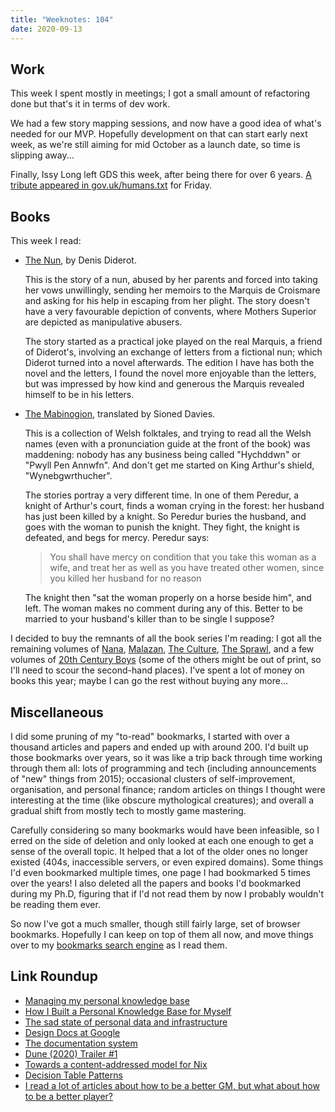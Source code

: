 ```yaml
---
title: "Weeknotes: 104"
date: 2020-09-13
---
```


## Work

This week I spent mostly in meetings; I got a small amount of
refactoring done but that's it in terms of dev work.

We had a few story mapping sessions, and now have a good idea of
what's needed for our MVP.  Hopefully development on that can start
early next week, as we're still aiming for mid October as a launch
date, so time is slipping away...

Finally, Issy Long left GDS this week, after being there for over 6
years.  [A tribute appeared in gov.uk/humans.txt][] for Friday.

[A tribute appeared in gov.uk/humans.txt]: https://twitter.com/issyl0/status/1304370946439086085

## Books

This week I read:

- [The Nun][], by Denis Diderot.

  This is the story of a nun, abused by her parents and forced into
  taking her vows unwillingly, sending her memoirs to the Marquis de
  Croismare and asking for his help in escaping from her plight.  The
  story doesn't have a very favourable depiction of convents, where
  Mothers Superior are depicted as manipulative abusers.

  The story started as a practical joke played on the real Marquis, a
  friend of Diderot's, involving an exchange of letters from a
  fictional nun; which Diderot turned into a novel afterwards.  The
  edition I have has both the novel and the letters, I found the novel
  more enjoyable than the letters, but was impressed by how kind and
  generous the Marquis revealed himself to be in his letters.

- [The Mabinogion][], translated by Sioned Davies.

  This is a collection of Welsh folktales, and trying to read all the
  Welsh names (even with a pronunciation guide at the front of the
  book) was maddening: nobody has any business being called "Hychddwn"
  or "Pwyll Pen Annwfn".  And don't get me started on King Arthur's
  shield, "Wynebgwrthucher".

  The stories portray a very different time.  In one of them Peredur,
  a knight of Arthur's court, finds a woman crying in the forest: her
  husband has just been killed by a knight.  So Peredur buries the
  husband, and goes with the woman to punish the knight.  They fight,
  the knight is defeated, and begs for mercy.  Peredur says:

  > You shall have mercy on condition that you take this woman as a
  > wife, and treat her as well as you have treated other women, since
  > you killed her husband for no reason

  The knight then "sat the woman properly on a horse beside him", and
  left.  The woman makes no comment during any of this.  Better to be
  married to your husband's killer than to be single I suppose?

I decided to buy the remnants of all the book series I'm reading: I
got all the remaining volumes of [Nana][], [Malazan][], [The
Culture][], [The Sprawl][], and a few volumes of [20th Century Boys][]
(some of the others might be out of print, so I'll need to scour the
second-hand places).  I've spent a lot of money on books this year;
maybe I can go the rest without buying any more...

[The Nun]: https://en.wikipedia.org/wiki/La_Religieuse_(novel)
[The Mabinogion]: https://en.wikipedia.org/wiki/Mabinogion
[Nana]: https://en.wikipedia.org/wiki/Nana_(manga)
[Malazan]: https://en.wikipedia.org/wiki/Malazan_Book_of_the_Fallen
[The Culture]: https://en.wikipedia.org/wiki/Culture_series
[The Sprawl]: https://en.wikipedia.org/wiki/Sprawl_trilogy
[20th Century Boys]: https://en.wikipedia.org/wiki/20th_Century_Boys

## Miscellaneous

I did some pruning of my "to-read" bookmarks, I started with over a
thousand articles and papers and ended up with around 200.  I'd built
up those bookmarks over years, so it was like a trip back through time
working through them all: lots of programming and tech (including
announcements of "new" things from 2015); occasional clusters of
self-improvement, organisation, and personal finance; random articles
on things I thought were interesting at the time (like obscure
mythological creatures); and overall a gradual shift from mostly tech
to mostly game mastering.

Carefully considering so many bookmarks would have been infeasible, so
I erred on the side of deletion and only looked at each one enough to
get a sense of the overall topic.  It helped that a lot of the older
ones no longer existed (404s, inaccessible servers, or even expired
domains).  Some things I'd even bookmarked multiple times, one page I
had bookmarked 5 times over the years!  I also deleted all the papers
and books I'd bookmarked during my Ph.D, figuring that if I'd not read
them by now I probably wouldn't be reading them ever.

So now I've got a much smaller, though still fairly large, set of
browser bookmarks.  Hopefully I can keep on top of them all now, and
move things over to my [bookmarks search engine][] as I read them.

[bookmarks search engine]: https://bookmarks.barrucadu.co.uk/search

## Link Roundup

- [Managing my personal knowledge base](https://tkainrad.dev/posts/managing-my-personal-knowledge-base/)
- [How I Built a Personal Knowledge Base for Myself](https://www.getdnote.com/blog/how-i-built-personal-knowledge-base-for-myself/)
- [The sad state of personal data and infrastructure](https://beepb00p.xyz/sad-infra.html)
- [Design Docs at Google](https://www.industrialempathy.com/posts/design-docs-at-google/)
- [The documentation system](https://documentation.divio.com/)
- [Dune (2020) Trailer #1](https://www.youtube.com/watch?v=I23EDubKvZU)
- [Towards a content-addressed model for Nix](https://www.tweag.io/blog/2020-09-10-nix-cas/)
- [Decision Table Patterns](https://www.hillelwayne.com/post/decision-table-patterns/)
- [I read a lot of articles about how to be a better GM, but what about how to be a better player?](https://old.reddit.com/r/rpg/comments/ir32pd/i_read_a_lot_of_articles_about_how_to_be_a_better/)
